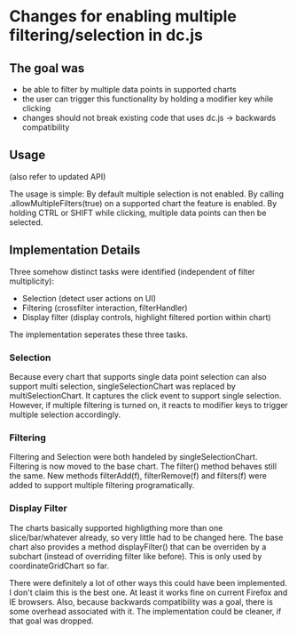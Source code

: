
Changes for enabling multiple filtering/selection in dc.js
=====

The goal was
--------------------
* be able to filter by multiple data points in supported charts
* the user can trigger this functionality by holding a modifier key while clicking
* changes should not break existing code that uses dc.js -> backwards compatibility

Usage
--------------------
(also refer to updated API)

The usage is simple: By default multiple selection is not enabled. By calling .allowMultipleFilters(true) on a supported chart the feature is enabled. By holding CTRL or SHIFT while clicking, multiple data points can then be selected.

Implementation Details
--------------------
Three somehow distinct tasks were identified (independent of filter multiplicity):
* Selection (detect user actions on UI)
* Filtering (crossfilter interaction, filterHandler)
* Display filter (display controls, highlight filtered portion within chart)

The implementation seperates these three tasks.

### Selection
Because every chart that supports single data point selection can also support multi selection, singleSelectionChart was replaced by multiSelectionChart. It captures the click event to support single selection. However, if multiple filtering is turned on, it reacts to modifier keys to trigger multiple selection accordingly.

### Filtering
Filtering and Selection were both handeled by singleSelectionChart. Filtering is now moved to the base chart. The filter() method behaves still the same. New methods filterAdd(f), filterRemove(f) and filters(f) were added to support multiple filtering programatically.

### Display Filter
The charts basically supported highligthing more than one slice/bar/whatever already, so very little had to be changed here. The base chart also provides a method displayFilter() that can be overriden by a subchart (instead of overriding filter like before). This is only used by coordinateGridChart so far.

There were definitely a lot of other ways this could have been implemented. I don't claim this is the best one. At least it works fine on current Firefox and IE browsers. Also, because backwards compatibility was a goal, there is some overhead associated with it. The implementation could be cleaner, if that goal was dropped.
